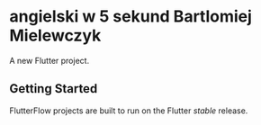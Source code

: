 # angielski w 5 sekund Bartlomiej Mielewczyk

A new Flutter project.

## Getting Started

FlutterFlow projects are built to run on the Flutter _stable_ release.
